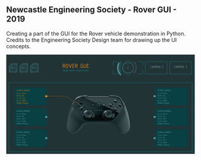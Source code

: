 ## Newcastle Engineering Society - Rover GUI - 2019

Creating a part of the GUI for the Rover vehicle demonstration in Python.
Credits to the Engineering Society Design team for drawing up the UI concepts.

![](https://github.com/Akeilee/Rover-Gui/blob/master/screenshot.jpg?raw=true "Screenshot")